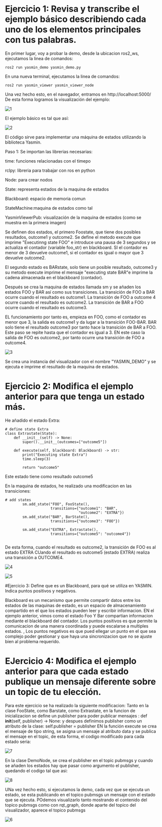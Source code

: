 # Ejercicio 1: Revisa y transcribe el ejemplo básico describiendo cada uno de los elementos principales con tus palabras.

En primer lugar, voy a probar la demo, desde la ubicacion ros2_ws, ejecutamos la linea de comandos:

``` 
ros2 run yasmin_demo yasmin_demo.py
```
 
En una nueva terminal, ejecutamos la linea de comandos:
```
ros2 run yasmin_viewer yasmin_viewer_node

```

Una vez hecho esto, en el navegador, entramos en http://localhost:5000/
De esta forma logramos la visualización del ejemplo:

![1](https://github.com/alexmarcos10/robotica_cognitiva/assets/61562132/180aa819-c6b8-42f5-82bc-b909a5df50d4)

El ejemplo básico es tal que así:

![2](https://github.com/alexmarcos10/robotica_cognitiva/assets/61562132/887095af-0e06-4f93-9cd1-de2dc1dbc1d9)

El código sirve para implementar una máquina de estados utilizando la biblioteca Yasmin.

Paso 1: Se importan las librerias necesarias:

time: funciones relacionadas con el timepo

rclpy: libreria para trabajar con ros en python

Node: para crear nodos

State: representa estados de la maquina de estados

Blackboard: espacio de memoria comun

StateMachine:maquina de estados como tal

YasminViewerPub: visualización de la maquina de estados (como se muestra en la primera imagen)


Se definen dos estados, el primero Foostate, que tiene dos posibles resultados, outcome1 y outcome2. Se define el metodo execute que imprime "Executinng state FOO" e introduce una pausa de 3 segundos y se actualiza el contador (variable foo_str) en blackboard. SI el contador es menor de 3 devuelve outcome1, si el contador es igual o mayor que 3 devuelve outcome2.

El segundo estado es BARstate, solo tiene un posible resultado, outcome3 y su metodo execute imprime el mensaje "executing state BAR"e imprime la cadena almacenada en el blackboard (contador).

Después se crea la maquina de estados llamada sm y se añaden los estados FOO y BAR así como sus transiciones.
La transición de FOO a BAR ocurre cuando el resultado es outcome1.
La transición de FOO a outcome 4 ocurre cuando el resultado es outcome2.
La transición de BAR a FOO ocurre cuando el resultado es outcome3.

EL funcionamiento por tanto es, empieza en FOO, como el contador es menor que 3, la salida es outcome1 y da lugar a la transición FOO-BAR. 
BAR solo tiene el resultado outcome3 por tanto hace la transición de BAR a FOO. Este paso se repite hasta que el contador es igual a 3. EN este caso la salida de FOO es outcome2, por tanto ocurre una transición de FOO a outcome4.

![3](https://github.com/alexmarcos10/robotica_cognitiva/assets/61562132/33018ae0-6756-4912-85ba-473223b5acbe)


Se crea una instancia del visualizador con el nombre "YASMIN_DEMO" y se ejecuta e imprime el resultado de la maquina de estados.

# Ejercicio 2: Modifica el ejemplo anterior para que tenga un estado más.

He añadido el estado Extra: 
```
# define state Extra
class Extrastate(State):
    def __init__(self) -> None:
        super().__init__(outcomes=["outcome5"])

    def execute(self, blackboard: Blackboard) -> str:
        print("Executing state Extra")
        time.sleep(3)
 
        return "outcome5"
 ```       
        
Este estado tiene como resultado outcome5


En la maquina de estados, he realizado una modificacion en las transiciones:
```
# add states
        sm.add_state("FOO", FooState(),
                     transitions={"outcome1": "BAR",
                                  "outcome2": "EXTRA"})
        sm.add_state("BAR", BarState(),
                     transitions={"outcome3": "FOO"})
        
        sm.add_state("EXTRA", Extrastate(),
                     transitions={"outcome5": "outcome4"})
                     
 ```                    
                     
De esta forma, cuando el resultado es outcome2, la transición de FOO es al estado EXTRA
CUando el resultado es outcome5 (estado EXTRA) realiza una transición a OUTCOME4.


![4](https://github.com/alexmarcos10/robotica_cognitiva/assets/61562132/1d85015c-e940-4d3d-b8ad-b865c1b21f1a)


![5](https://github.com/alexmarcos10/robotica_cognitiva/assets/61562132/76812775-2a69-48d2-8c99-d1b7c0bc3378)


#Ejercicio 3: Define que es un Blackboard, para qué se utiliza en YASMIN. Indica puntos positivos y negativos.

Blackboard es un mecanismo que permite compartir datos entre los estados de las maquinas de estado, es un espacio de almacenamiento compartido en el que los estados pueden leer y escribir informacion. EN el ejemplo anterior, vimos como el estado Foo Y Bar compartian informacion mediante el blackboard del contador.
Los puntos positivos es que permite la comunicacion de una manera coordinada y puede escalarse a multiples estados.
, 
Los puntos negativos es que pued ellegar un punto en el que sea complejo poder gestionar y que haya una sincronizacion que no se ajuste bien al problema requerido.

# EJercicio 4: Modifica el ejemplo anterior para que cada estado publique un mensaje diferente sobre un topic de tu elección.

Para este ejercicio se ha realizado la siguiente modificacion:
Tanto en la clase FooState, como Barstate, como Extrastate, en la funcion de inicializacion se define un publisher para poder publicar mensajes : def __init__(self, publisher) -> None:
y despues definimos publisher como un atributo de la clase:  self.publisher = publisher
EN la función execute se crea el mensaje de tipo string, se asigna un mensaje al atributo data y se publica el mensaje en el topic, de esta forma, el codigo modificado para cada estado seria:

![7](https://github.com/alexmarcos10/robotica_cognitiva/assets/61562132/47ea65d3-e93c-409c-98a5-ea437f5889f7)


En la clase DemoNode, se crea el publisher en el topic pubmsgs y cuando se añaden los estados hay que pasar como argumento el publisher, quedando el codigo tal que asi:

![8](https://github.com/alexmarcos10/robotica_cognitiva/assets/61562132/087ff526-b73f-4296-9082-81a5f9d29dd5)


UNa vez hecho esto, si ejecutamos la demo, cada vez que se ejecuta un estado, se esta publicando en el topico pubmsgs un mensaje con el estado que se ejecuta. POdemos visualizarlo tanto mostrando el contenido del topico pubmsgs como con rqt_graph, donde aparte del topico del visualizador, aparece el topico pubmsgs




![6](https://github.com/alexmarcos10/robotica_cognitiva/assets/61562132/8e7d6723-f54a-49e6-bec7-4e608e96358a)


